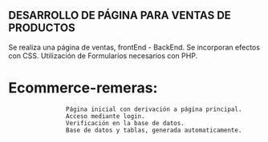 ## DESARROLLO DE PÁGINA PARA VENTAS DE PRODUCTOS
  Se realiza una página de ventas, frontEnd - BackEnd.
  Se incorporan efectos con CSS.
  Utilización de Formularios necesarios con PHP.

# Ecommerce-remeras: 
                    Página inicial con derivación a página principal. 
                    Acceso mediante login.
                    Verificación en la base de datos. 
                    Base de datos y tablas, generada automaticamente.
